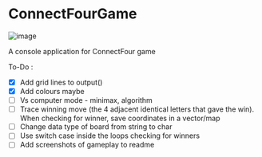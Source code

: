 # ConnectFourGame
![image](https://user-images.githubusercontent.com/65414576/156174905-646b3dd3-8cde-4dd2-9fb3-e2f8e4d8d9fb.png)

A console application for ConnectFour game

To-Do :
- [x] Add grid lines to output()
- [x] Add colours maybe
- [ ] Vs computer mode - minimax, algorithm
- [ ] Trace winning move (the 4 adjacent identical letters that gave the win). When checking for winner, save coordinates in a vector/map
- [ ] Change data type of board from string to char
- [ ] Use switch case inside the loops checking for winners 
- [ ] Add screenshots of gameplay to readme

